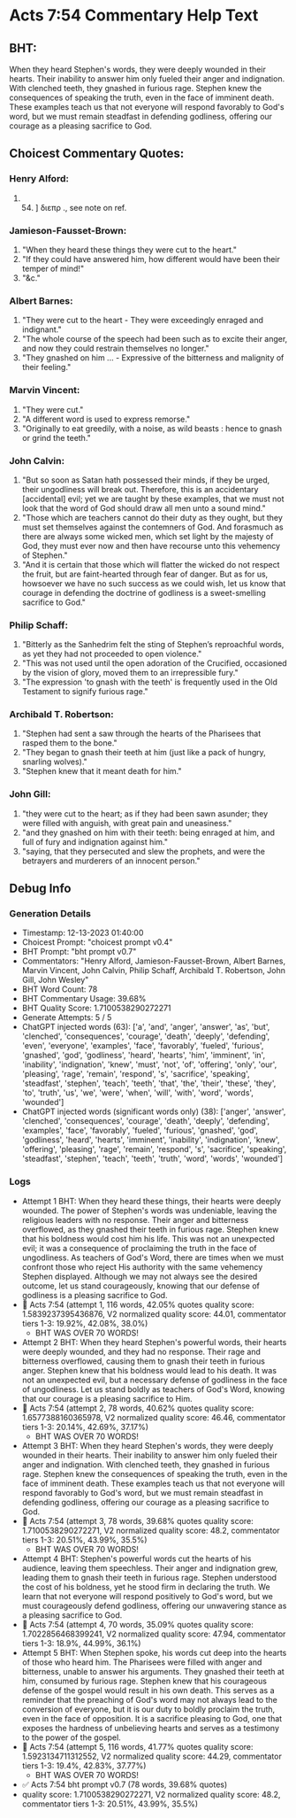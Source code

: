 # Acts 7:54 Commentary Help Text

## BHT:
When they heard Stephen's words, they were deeply wounded in their hearts. Their inability to answer him only fueled their anger and indignation. With clenched teeth, they gnashed in furious rage. Stephen knew the consequences of speaking the truth, even in the face of imminent death. These examples teach us that not everyone will respond favorably to God's word, but we must remain steadfast in defending godliness, offering our courage as a pleasing sacrifice to God.

## Choicest Commentary Quotes:
### Henry Alford:
1.  54. ] διεπρ ., see note on ref.


### Jamieson-Fausset-Brown:
1. "When they heard these things they were cut to the heart." 
2. "If they could have answered him, how different would have been their temper of mind!"
3. "&c."

### Albert Barnes:
1. "They were cut to the heart - They were exceedingly enraged and indignant."
2. "The whole course of the speech had been such as to excite their anger, and now they could restrain themselves no longer."
3. "They gnashed on him ... - Expressive of the bitterness and malignity of their feeling."

### Marvin Vincent:
1. "They were cut."
2. "A different word is used to express remorse."
3. "Originally to eat greedily, with a noise, as wild beasts : hence to gnash or grind the teeth."

### John Calvin:
1. "But so soon as Satan hath possessed their minds, if they be urged, their ungodliness will break out. Therefore, this is an accidentary [accidental] evil; yet we are taught by these examples, that we must not look that the word of God should draw all men unto a sound mind."
2. "Those which are teachers cannot do their duty as they ought, but they must set themselves against the contemners of God. And forasmuch as there are always some wicked men, which set light by the majesty of God, they must ever now and then have recourse unto this vehemency of Stephen."
3. "And it is certain that those which will flatter the wicked do not respect the fruit, but are faint-hearted through fear of danger. But as for us, howsoever we have no such success as we could wish, let us know that courage in defending the doctrine of godliness is a sweet-smelling sacrifice to God."

### Philip Schaff:
1. "Bitterly as the Sanhedrim felt the sting of Stephen’s reproachful words, as yet they had not proceeded to open violence."
2. "This was not used until the open adoration of the Crucified, occasioned by the vision of glory, moved them to an irrepressible fury."
3. "The expression 'to gnash with the teeth' is frequently used in the Old Testament to signify furious rage."

### Archibald T. Robertson:
1. "Stephen had sent a saw through the hearts of the Pharisees that rasped them to the bone."
2. "They began to gnash their teeth at him (just like a pack of hungry, snarling wolves)."
3. "Stephen knew that it meant death for him."

### John Gill:
1. "they were cut to the heart; as if they had been sawn asunder; they were filled with anguish, with great pain and uneasiness."
2. "and they gnashed on him with their teeth: being enraged at him, and full of fury and indignation against him."
3. "saying, that they persecuted and slew the prophets, and were the betrayers and murderers of an innocent person."


## Debug Info
### Generation Details
- Timestamp: 12-13-2023 01:40:00
- Choicest Prompt: "choicest prompt v0.4"
- BHT Prompt: "bht prompt v0.7"
- Commentators: "Henry Alford, Jamieson-Fausset-Brown, Albert Barnes, Marvin Vincent, John Calvin, Philip Schaff, Archibald T. Robertson, John Gill, John Wesley"
- BHT Word Count: 78
- BHT Commentary Usage: 39.68%
- BHT Quality Score: 1.7100538290272271
- Generate Attempts: 5 / 5
- ChatGPT injected words (63):
	['a', 'and', 'anger', 'answer', 'as', 'but', 'clenched', 'consequences', 'courage', 'death', 'deeply', 'defending', 'even', 'everyone', 'examples', 'face', 'favorably', 'fueled', 'furious', 'gnashed', 'god', 'godliness', 'heard', 'hearts', 'him', 'imminent', 'in', 'inability', 'indignation', 'knew', 'must', 'not', 'of', 'offering', 'only', 'our', 'pleasing', 'rage', 'remain', 'respond', 's', 'sacrifice', 'speaking', 'steadfast', 'stephen', 'teach', 'teeth', 'that', 'the', 'their', 'these', 'they', 'to', 'truth', 'us', 'we', 'were', 'when', 'will', 'with', 'word', 'words', 'wounded']
- ChatGPT injected words (significant words only) (38):
	['anger', 'answer', 'clenched', 'consequences', 'courage', 'death', 'deeply', 'defending', 'examples', 'face', 'favorably', 'fueled', 'furious', 'gnashed', 'god', 'godliness', 'heard', 'hearts', 'imminent', 'inability', 'indignation', 'knew', 'offering', 'pleasing', 'rage', 'remain', 'respond', 's', 'sacrifice', 'speaking', 'steadfast', 'stephen', 'teach', 'teeth', 'truth', 'word', 'words', 'wounded']

### Logs
- Attempt 1 BHT: When they heard these things, their hearts were deeply wounded. The power of Stephen's words was undeniable, leaving the religious leaders with no response. Their anger and bitterness overflowed, as they gnashed their teeth in furious rage. Stephen knew that his boldness would cost him his life. This was not an unexpected evil; it was a consequence of proclaiming the truth in the face of ungodliness. As teachers of God's Word, there are times when we must confront those who reject His authority with the same vehemency Stephen displayed. Although we may not always see the desired outcome, let us stand courageously, knowing that our defense of godliness is a pleasing sacrifice to God.
- 🔄 Acts 7:54 (attempt 1, 116 words, 42.05% quotes quality score: 1.5839237395436876, V2 normalized quality score: 44.01, commentator tiers 1-3: 19.92%, 42.08%, 38.0%) 
	- BHT WAS OVER 70 WORDS!
- Attempt 2 BHT: When they heard Stephen's powerful words, their hearts were deeply wounded, and they had no response. Their rage and bitterness overflowed, causing them to gnash their teeth in furious anger. Stephen knew that his boldness would lead to his death. It was not an unexpected evil, but a necessary defense of godliness in the face of ungodliness. Let us stand boldly as teachers of God's Word, knowing that our courage is a pleasing sacrifice to Him.
- 🔄 Acts 7:54 (attempt 2, 78 words, 40.62% quotes quality score: 1.6577388160365978, V2 normalized quality score: 46.46, commentator tiers 1-3: 20.14%, 42.69%, 37.17%) 
	- BHT WAS OVER 70 WORDS!
- Attempt 3 BHT: When they heard Stephen's words, they were deeply wounded in their hearts. Their inability to answer him only fueled their anger and indignation. With clenched teeth, they gnashed in furious rage. Stephen knew the consequences of speaking the truth, even in the face of imminent death. These examples teach us that not everyone will respond favorably to God's word, but we must remain steadfast in defending godliness, offering our courage as a pleasing sacrifice to God.
- 🔄 Acts 7:54 (attempt 3, 78 words, 39.68% quotes quality score: 1.7100538290272271, V2 normalized quality score: 48.2, commentator tiers 1-3: 20.51%, 43.99%, 35.5%) 
	- BHT WAS OVER 70 WORDS!
- Attempt 4 BHT: Stephen's powerful words cut the hearts of his audience, leaving them speechless. Their anger and indignation grew, leading them to gnash their teeth in furious rage. Stephen understood the cost of his boldness, yet he stood firm in declaring the truth. We learn that not everyone will respond positively to God's word, but we must courageously defend godliness, offering our unwavering stance as a pleasing sacrifice to God.
- 🔄 Acts 7:54 (attempt 4, 70 words, 35.09% quotes quality score: 1.7022856468399241, V2 normalized quality score: 47.94, commentator tiers 1-3: 18.9%, 44.99%, 36.1%)
- Attempt 5 BHT: When Stephen spoke, his words cut deep into the hearts of those who heard him. The Pharisees were filled with anger and bitterness, unable to answer his arguments. They gnashed their teeth at him, consumed by furious rage. Stephen knew that his courageous defense of the gospel would result in his own death. This serves as a reminder that the preaching of God's word may not always lead to the conversion of everyone, but it is our duty to boldly proclaim the truth, even in the face of opposition. It is a sacrifice pleasing to God, one that exposes the hardness of unbelieving hearts and serves as a testimony to the power of the gospel.
- 🔄 Acts 7:54 (attempt 5, 116 words, 41.77% quotes quality score: 1.5923134711312552, V2 normalized quality score: 44.29, commentator tiers 1-3: 19.4%, 42.83%, 37.77%) 
	- BHT WAS OVER 70 WORDS!
- ✅ Acts 7:54 bht prompt v0.7 (78 words, 39.68% quotes)
- quality score: 1.7100538290272271, V2 normalized quality score: 48.2, commentator tiers 1-3: 20.51%, 43.99%, 35.5%)